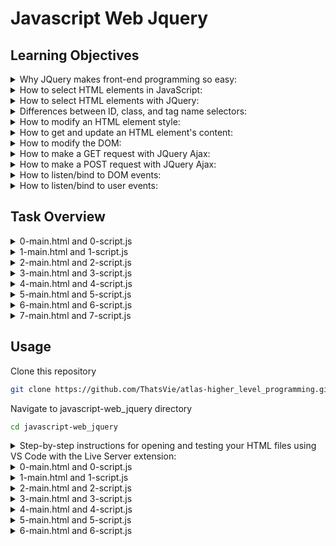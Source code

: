 # Javascript Web Jquery

## Learning Objectives

<details>
<summary>Why JQuery makes front-end programming so easy: </summary>
<ul>
  <li>

JQuery simplifies front-end programming by providing a concise and intuitive syntax for common tasks like  (Document Object Model) manipulation, event handling, and AJAX requests. Its abstraction layer hides browser inconsistencies, allowing developers to write code that works across different browsers with ease, thus reducing development time and effort.

</ul> </li> </details>

<details>
<summary>How to select HTML elements in JavaScript:</summary>

<ul>
  <li>
In JavaScript, you can select HTML elements using methods like getElementById, getElementsByClassName, getElementsByTagName, querySelector, and querySelectorAll. These methods allow you to target specific elements in the DOM based on their ID, class, tag name, or CSS selectors.

</ul> </li> </details>

<details>
<summary>How to select HTML elements with JQuery:</summary>

<ul>
  <li>

In JQuery, you can select HTML elements using selectors similar to CSS selectors. For example, $('selector') selects elements based on CSS selector syntax. JQuery also provides additional methods for more complex selection criteria and chaining for combining selectors.
</ul> </li> </details>

<details>
<summary>Differences between ID, class, and tag name selectors: </summary>
<ul>
  <li>

ID selectors (#) target a specific element based on its unique ID attribute.

Class selectors (.) target elements based on their class attribute, which can be shared among multiple elements.

Tag name selectors target elements based on their HTML tag name.
</ul> </li> </details>

<details>
<summary>How to modify an HTML element style:</summary>
<ul>
  <li>

You can modify an HTML element's style using JavaScript by accessing its style property and setting specific CSS properties like element.style.property = value.
</ul> </li> </details>

<details>
<summary>How to get and update an HTML element's content: </summary>
<ul>
  <li>

To get an HTML element's content, you can access its innerHTML property. To update the content, you can assign new values to innerHTML or use methods like textContent, innerText, or innerHTML to set the content.

</ul> </li> </details>

<details>
<summary>How to modify the DOM:</summary>
<ul>
  <li>

You can modify the DOM using JavaScript by creating, removing, or manipulating elements and their attributes, properties, and content. Methods like createElement, appendChild, removeChild, setAttribute, and removeAttribute are commonly used for DOM manipulation.
</ul> </li> </details>

<details>
<summary>How to make a GET request with JQuery Ajax:</summary>
<ul>
  <li>


To make a GET request with JQuery Ajax, you can use the $.ajax() function or shorthand methods like $.get(). You specify the URL to request data from and handle the response using callback functions.
</ul> </li> </details>

<details>
<summary>How to make a POST request with JQuery Ajax:</summary>
<ul>
  <li>

To make a POST request with JQuery Ajax, you use the $.ajax() function or shorthand methods like $.post(). You specify the URL to send data to, along with the data to be sent in the request body, and handle the response using callback functions.
</ul> </li> </details>

<details>
<summary>How to listen/bind to DOM events:</summary>
<ul>
  <li>

You can listen to DOM events using JavaScript by selecting elements and attaching event listeners to them using methods like addEventListener. Events can include clicks, keypresses, mouse movements, and more.
</ul> </li> </details>

<details>
<summary>How to listen/bind to user events:</summary>
<ul>
  <li>
Listening to user events involves capturing interactions initiated by users, such as clicks, mouse movements, keyboard inputs, etc. In JavaScript, you can bind event listeners to elements using methods like addEventListener or JQuery methods like on() to respond to user actions effectively.
</ul> </li> </details>

## Task Overview

<details>
<summary>0-main.html and 0-script.js</summary>
<ul>
  <li>

0-main.html is an HTML file that serves as the main entry point for the web page.

It contains the structure of the web page, including the header and footer elements.

Inside the body tag, it includes a script tag that references the JavaScript file 0-script.js using the src attribute.

The purpose of 0-main.html is to define the layout and structure of the web page and to include external resources like JavaScript files.</li>


<li> 0-script.js is a JavaScript file containing code that manipulates the HTML elements of 0-main.html.

It selects the header element using document.querySelector and updates its text color to red (#FF0000) by modifying its style.color property.

The code in 0-script.js achieves the task specified in the instructions by directly accessing and modifying the DOM elements.

The purpose of 0-script.js is to add dynamic behavior to the web page by responding to user actions or modifying the content of HTML elements. </li>


<li> 0-main.html includes 0-script.js using a script tag, effectively linking the JavaScript code to the HTML document.

When the browser loads 0-main.html, it also loads and executes the JavaScript code in 0-script.js.

In this specific task, 0-script.js updates the text color of the header element defined in 0-main.html.

Both files work together to create the desired functionality on the web page, demonstrating the interaction between HTML and JavaScript in a web development context.

</ul> </li> </details>

<details>
<summary>1-main.html and 1-script.js</summary>
<ul>
  <li>
1-main.html is an HTML file that defines the structure of a web page. It includes a header element and a footer element, along with a reference to an external JavaScript file (1-script.js) using the script tag. The HTML file also imports the JQuery library using a CDN link in the head section. </li>

<li> 1-script.js is a JavaScript file containing code that uses the JQuery library to manipulate the HTML elements defined in 1-main.html. It selects the header element using $ ('header'), a JQuery selector, and changes its text color to red (#FF0000) using the .css() method provided by JQuery. </li>

<li> 1-main.html serves as the HTML structure of the web page, while 1-script.js contains the JavaScript code that interacts with the HTML elements defined in 1-main.html. When the HTML file is loaded in a web browser, the browser also executes the JavaScript code from 1-script.js, allowing the manipulation of HTML elements as specified in the script.
</ul> </li> </details>

<details>
<summary>2-main.html and 2-script.js</summary>
<ul>
  <li>
2-main.html is an HTML file that defines the structure of a web page. It includes a header element, a div element with the id red_header, and a footer element. It imports the JQuery library using a CDN link in the head section and includes a reference to an external JavaScript file (2-script.js) using the script tag.</li>


<li> 2-script.js is a JavaScript file containing code that uses the JQuery library to add a click event listener to the div element with the id red_header. When this div element is clicked, the script changes the text color of the header element to red (#FF0000) using the .css() method provided by JQuery. </li>

<li> 2-main.html defines the structure of the web page, and 2-script.js contains the JavaScript code that interacts with the HTML elements defined in 2-main.html, performing the specified action when the div element with the id red_header is clicked.
</ul> </li> </details>

<details>
<summary>3-main.html and 3-script.js</summary>
<ul>
  <li>
    
3-main.html is a HTML file that defines the structure of a web page. It includes the following elements:

A title tag specifying the title of the webpage as "Holberton School". 

A script tag importing the JQuery library from a CDN (Content Delivery Network).

A style tag defining a CSS style with the class .red that sets the text color to red (#FF0000).

The body section contains:

A header element with the text "First HTML page".

A div element with the id red_header and the text "Red header".

A footer element with the text "Holberton School - 2017".

Finally, there's a script tag importing the JavaScript file 3-script.js. </li>

<li>3-script.js is a  JavaScript file containing the script responsible for adding functionality to the webpage. 

Waits for the document to be fully loaded using $(document).ready().

Attaches a click event listener to the div element with the id red_header.

When the div element is clicked, it adds the class "red" to the header element using JQuery's .addClass() method. </li>

<li>3-script.js provides the functionality for the HTML page defined in 3-main.html. It adds interactivity to the webpage by responding to user clicks on the "Red header" div element and modifying the appearance of the header element. The HTML file includes the necessary JavaScript file and JQuery library to enable this functionality. 
</ul> </li> </details>

<details>
<summary>4-main.html and 4-script.js</summary>
<ul>
  <li>
    
4-main.html is a HTML file that defines the structure of a webpage. It includes a header element with the class "green", a div element with the id "toggle_header", and a footer element. It imports the jQuery library and a JavaScript file (4-script.js). The header's color is initially set to green, and when the "Toggle header" div is clicked, it triggers an action defined in 4-script.js. </li>

<li>4-script.js is a JavaScript file containing the script to toggle the class of the header element between "red" and "green" when the user clicks on the "Toggle header" div. It uses jQuery to select the elements and add event listeners. When the "Toggle header" div is clicked, it toggles the class of the header element between "red" and "green" using the .toggleClass() method. </li>

<li>4-main.html provides the structure and elements for the webpage, while 4-script.js provides the functionality to toggle the class of the header element in response to user interaction. 4-script.js is linked to 4-main.html using the script tag, allowing the browser to execute the JavaScript code when the HTML file is loaded.
</ul> </li> </details>

  <details>
<summary>5-main.html and 5-script.js</summary>
<ul>
  <li>
    
5-main.html is an HTML file that defines the structure of a web page.
It includes a header tag with the text "First HTML page", a div tag with the id "add_item", and a ul tag with the class "my_list". Additionally, it includes a script tag to import the JQuery library and another script tag to link the JavaScript file (5-script.js).
  
The purpose of this file is to provide the content and structure for the web page. </li>

<li>5-script.js is a JavaScript file that contains the script responsible for adding a new li element to the list when the user clicks on the "Add item" button.
It uses JQuery to add a click event listener to the div element with the id "add_item". When this element is clicked, a new li element with the text "Item" is appended to the ul element with the class "my_list".
  
The script interacts with the HTML elements defined in 5-main.html using JQuery selectors and methods.

The purpose of this file is to provide the interactivity and behavior for the web page. </li>

<li>5-main.html serves as the markup for the web page, defining its structure and content.
5-script.js provides the functionality to the web page by adding interactivity through JavaScript.
Together, these files work in tandem to create a web page where users can click on a button to dynamically add new list items. 
</ul> </li> </details>

<details>
<summary>6-main.html and 6-script.js</summary>
<ul>
  <li>
6-main.html is an HTML file that defines the structure of a webpage. It contains a header element with the text "First HTML page", a div element with the id "update_header" which says "Update the header", and a footer with the text "Holberton School - 2017". It includes a reference to the JQuery library and a script tag linking to 6-script.js. The purpose of this HTML file is to provide the content and structure for the webpage. </li>

<li>6-script.js is a JavaScript file containing code that manipulates the DOM using the JQuery library. It adds a click event listener to the div element with the id "update_header". When this div is clicked, it updates the text content of the header element to "New Header!!!" using JQuery. The script utilizes the JQuery API for DOM manipulation. Its purpose is to provide interactivity to the webpage by responding to user actions.</li>

<li>6-main.html provides the structure and content of the webpage, while 6-script.js enhances the webpage's functionality by adding interactivity. The JavaScript file is linked to the HTML file via a script tag, allowing it to access and manipulate the HTML elements defined in the HTML file.6-script.js is responsible for responding to user clicks on the "Update the header" div element and updating the text content of the header accordingly.
</ul> </li> </details>


<details>
<summary>7-main.html and 7-script.js</summary>
<ul>
  <li>
    7-main.html is an HTML file that sets up the structure of a web page. It includes a header, a div element with the id "character", and a footer. It includes a script tag that links to the JavaScript file 7-script.js, allowing it to execute within the HTML document.</li>

<li>7-script.js is a JavaScript file that contains the logic for fetching character data from a specific API endpoint (https://swapi-api.hbtn.io/api/people/5/?format=json) using JQuery's AJAX method $.get(). Once the data is retrieved, it updates the content of the div id="character" element with the character's name extracted from the API response.</li>

<li>7-main.html serves as the HTML structure of the web page, while 7-script.js contains the dynamic behavior of fetching and displaying the character's name. When the HTML file is loaded in a web browser, the JavaScript file is executed, and the character's name is fetched and displayed in the designated div element, as specified in the HTML file.

</ul> </li> </details>




## Usage

Clone this repository

```bash
git clone https://github.com/ThatsVie/atlas-higher_level_programming.git
```

Navigate to javascript-web_jquery directory

```bash
cd javascript-web_jquery
```
<details>
<summary>
Step-by-step instructions for opening and testing your HTML files using VS Code with the Live Server extension: </summary>
<ul>

<li>1. Open Visual Studio Code (VS Code). </li>
<li>2. In the upper-left corner of VS Code, click on "File" in the menu.</li>
<li>3. Select "Open Folder" from the dropdown menu and navigate to the directory where your HTML files are located (specifically, the javascript-web_jquery folder). </li>
<li>4. Once the folder is open in VS Code, navigate to the bottom right corner and click on "Go Live". This action will start a local development server on port 5500.</li>
<li>5. VS Code will prompt you to open the browser. Click on the provided link to open your HTML files in the browser. You'll see a list of all your .html and .js files.</li>
<li>6. From there, you can click on the .html files to view them in the browser. You can also inspect the elements, check the console for JavaScript-related logs or errors by right-clicking on the page and selecting "Inspect" or pressing Ctrl+Shift+I to open the browser's developer tools.</li>
<li>7 .Interact with your HTML files in the browser to test their functionality, such as clicking on elements or observing any changes made by your JavaScript code.</li>

These instructions guide you through starting the local development server, opening the HTML files in the browser for testing, and accessing the browser's developer tools to monitor JavaScript-related activities.

![live server extension](https://github.com/ThatsVie/atlas-higher_level_programming/assets/143755961/d5adcdc4-f2a0-4b4e-87ac-335729146383)

![vscode go live](https://github.com/ThatsVie/atlas-higher_level_programming/assets/143755961/b9b7a4c9-0209-45c4-acd1-7f207585e86a)

![vscode open in browser](https://github.com/ThatsVie/atlas-higher_level_programming/assets/143755961/82aeac50-3b22-46bf-9d20-d1e25e527b7a)

![files in browser](https://github.com/ThatsVie/atlas-higher_level_programming/assets/143755961/e39e07f3-f965-4346-9ed5-48ee3a7beeaf)

</ul> </li> </details>
<details>
<summary>0-main.html and 0-script.js </summary>
<ul> 
0-main.html provides the structure of the web page, and 0-script.js adds interactivity by manipulating the content of the HTML elements defined in 0-main.html. They are linked together through the script tag, allowing the JavaScript code to interact with the HTML document.

The task requires writing a JavaScript script to update the text color of the  header element to red (#FF0000). The script should use document.querySelector to select the HTML tag and should not utilize the JQuery API.

0-scripts.js selects the header element using document.querySelector('header') and assigns it to the header constant. Then, it changes the text color of the header element to red (#FF0000) by setting the style.color property of the header constant.


![viewing 0-main html in browser and inspect open](https://github.com/ThatsVie/atlas-higher_level_programming/assets/143755961/db03bf12-0c75-4542-b530-c2e6b3a9e3fe)

</ul>  </details>
<details>
<summary> 1-main.html and 1-script.js </summary>
<ul>
1-main.html provides the structure of the web page, and 1-script.js adds interactivity by manipulating the content of the HTML elements defined in 1-main.html. They are linked together through the script tag, allowing the JavaScript code to interact with the HTML document.

This task requires writing a JavaScript script that changes the text color of the header element to red (#FF0000). However, unlike the previous task, this time, the JQuery API must be used to select the HTML tag, and the use of document.querySelector is prohibited. The script will be tested with the provided HTML file.

1-script.js utilizes the JQuery API to select the header element using $('header'). Then, it modifies the text color of the <header> element to red (#FF0000) by using the .css() method provided by JQuery.

![viewing 1-main html in browser and using inspect](https://github.com/ThatsVie/atlas-higher_level_programming/assets/143755961/59428922-95e8-4141-b056-22e50cafc15e)
</ul>  </details>

<details>
<summary> 2-main.html and 2-script.js  </summary>
<ul>

2-main.html defines the structure of the web page, and 2-script.js contains the JavaScript code that interacts with the HTML elements defined in 2-main.html, performing the specified action when the div element with the id red_header is clicked.

The task requires writing a JavaScript script that updates the text color of the header element to red (#FF0000) when the user clicks on the div element with the id red_header. The script must use the JQuery API for DOM manipulation and cannot use document.querySelector.

2-script.js attaches a click event listener to the div element with the id red_header using JQuery's selector ($('DIV#red_header')). When the div element is clicked, the code changes the text color of the header element to red (#FF0000) by applying the CSS property using JQuery's .css() method ($('header').css('color', '#FF0000')).

**Before clicking on Red header:**

![before pressing red header](https://github.com/ThatsVie/atlas-higher_level_programming/assets/143755961/1a910d68-cc4f-4942-b46d-10fa48cea511)

**After clicking on Red header:**

![after pressing red header](https://github.com/ThatsVie/atlas-higher_level_programming/assets/143755961/0105f3b3-613e-4529-a6f5-0ac71c7c642c)

</ul>  </details>

<details>
<summary> 3-main.html and 3-script.js </summary>
<ul>

The task requires writing a JavaScript script that adds the class "red" to the header element when the user clicks on the div element with the id red_header. The script should use the JQuery API for DOM manipulation and cannot use document.querySelector.

3-script.js waits for the document to be fully loaded using $(document).ready() function. Then, it attaches a click event listener to the div element with the id red_header using JQuery's selector ($('DIV#red_header')). When the div element is clicked, the code adds the class "red" to the header element using JQuery's .addClass() method ($('header').addClass('red')).

**Before clicking on Red header:**

![3-main html before clicking red header](https://github.com/ThatsVie/atlas-higher_level_programming/assets/143755961/8bb65451-502f-4281-a618-dd844b312454)


**After clicking on Red header:**

![3-main html after clicking red header](https://github.com/ThatsVie/atlas-higher_level_programming/assets/143755961/17c5febd-e989-42db-9bcc-185a61f6995e)

</ul>  </details>

<details>
<summary> 4-main.html and 4-script.js  </summary>
<ul>
  
The task requires writing a JavaScript script that toggles the class of the header element between "red" and "green" when the user clicks on the div element with the id toggle_header. The header element must always have one class, either "red" or "green", but never both at the same time and never empty.

4-script.js accomplishes the task using JQuery. It adds a click event listener to the div element with the id toggle_header. When clicked, it toggles the class of the header element between "red" and "green" using JQuery's .toggleClass() method. This ensures that the header element always has one class, switching between "red" and "green" on each click.

**Before clicking on Toggle header**

![4-main html before toggle](https://github.com/ThatsVie/atlas-higher_level_programming/assets/143755961/61dfe360-5ea4-4780-9b5f-b3bdd5b1c5f8)

**After clicking on Toggle header**

![4-main html after toggle](https://github.com/ThatsVie/atlas-higher_level_programming/assets/143755961/11fe0b8c-3afc-4267-8794-5fe878a29f28)

**Clicking on Toggle header again to show interaction**

![4-main html toggle again](https://github.com/ThatsVie/atlas-higher_level_programming/assets/143755961/766b510b-0382-43ad-992f-0dfed852d593)

</ul>  </details>

<details>
<summary> 5-main.html and 5-script.js  </summary>
<ul>
  
5-main.html serves as the markup for the web page, defining its structure and content.

5-script.js provides the functionality to the web page by adding interactivity through JavaScript.
  
The task requires writing a JavaScript script that adds a new li element containing the text "Item" to a list (UL.my_list) when the user clicks on the div tag with the id "add_item". The script must use the JQuery API and cannot use document.querySelector().

5-script.js adds a click event listener to the div element with the id "add_item". When the user clicks on this element, the script appends a new li element with the text "Item" to the ul element with the class "my_list". It achieves this by using JQuery's .click() method to listen for clicks on the specified element and .append() method to add the new li element to the list.

**Before clicking Add item**

![5-main html before clicking add item](https://github.com/ThatsVie/atlas-higher_level_programming/assets/143755961/3972013c-32db-42d0-89f2-04eca1b2a0bc)

**After clicking Add item**

![5-main html after clicking add item once](https://github.com/ThatsVie/atlas-higher_level_programming/assets/143755961/315c7dca-8275-491d-855b-c821242affab)

**After clicking Add item a few times**

![5-main html after clicking add item a few times](https://github.com/ThatsVie/atlas-higher_level_programming/assets/143755961/ee2ce9f8-893a-4989-90e2-e3e4a820aa7f)

</ul>  </details>

<details>
<summary> 6-main.html and 6-script.js  </summary>
<ul>
  
The task is to write a JavaScript script that updates the text content of the header element to "New Header!!!" when the user clicks on the div element with the id "update_header". The script should use the JQuery API for DOM manipulation.

6-script.js adds a click event listener to the div element with the id "update_header". When this div element is clicked, the text content of the header element is updated to "New Header!!!" using JQuery.

**Before clicking Update the header**

![6-main html before clicking Update the header](https://github.com/ThatsVie/atlas-higher_level_programming/assets/143755961/e81ac7ac-6029-4628-bbd4-b2b2dcb315b4)


**After clicking Update the header**

![6-main html after clicking Update the header](https://github.com/ThatsVie/atlas-higher_level_programming/assets/143755961/247cf342-03d7-45cc-8baa-babdbe0e6ebc)



<details>
<summary> 7-main.html and 7-script.js  </summary>
<ul>

The task requires writing a JavaScript script that fetches character data from a specific URL (https://swapi-api.hbtn.io/api/people/5/?format=json) and displays the character's name in the HTML tag div id="character". The script should utilize the JQuery API for DOM manipulation.

7-script.js uses JQuery to wait for the document to be fully loaded ($(document).ready()). Then, it makes a GET request to the provided URL using $.get(). Upon receiving the response, it updates the text content of the div id="character" element with the character's name extracted from the response data.

![7-main html](https://github.com/ThatsVie/atlas-higher_level_programming/assets/143755961/988841dd-5bdd-4cf2-aadb-b8de13c02bcd)

With love,

Vie Paula - [Github](https://github.com/ThatsVie)

![OIP](https://github.com/ThatsVie/atlas-higher_level_programming/assets/143755961/611aaca7-adbd-4c3a-8ff5-100969eee9f0)


